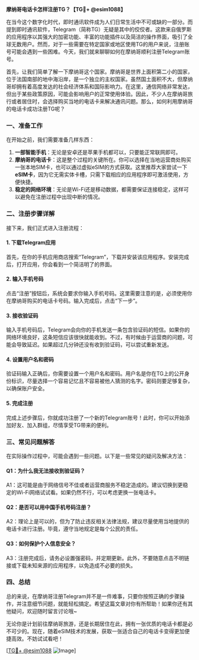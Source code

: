 **摩纳哥电话卡怎样注册TG？【TG💪+ @esim1088】**

在当今这个数字化时代，即时通讯软件成为人们日常生活中不可或缺的一部分。而提到即时通讯软件，Telegram（简称TG）无疑是其中的佼佼者。这款来自俄罗斯的应用程序以其强大的加密功能、丰富的功能插件以及简洁的操作界面，吸引了全球无数用户。然而，对于一些需要在特定国家或地区使用TG的用户来说，注册账号可能会遇到一些困难。今天，我们就来聊聊如何在摩纳哥顺利注册Telegram账号。

首先，让我们简单了解一下摩纳哥这个国家。摩纳哥是世界上面积第二小的国家，位于法国南部的地中海沿岸，是一个独立的主权国家。虽然国土面积不大，但摩纳哥却拥有着高度发达的社会经济体系和国际影响力。在这里，通信网络非常发达，但出于某些政策原因，可能会影响用户的正常使用体验。因此，不少人在摩纳哥旅行或者居住时，会选择购买当地的电话卡来解决通讯问题。那么，如何利用摩纳哥的电话卡成功注册TG呢？

### **一、准备工作**

在开始之前，我们需要准备几样东西：

1. **一部智能手机**：无论是安卓还是苹果手机都可以，只要能正常联网即可。
2. **摩纳哥的电话卡**：这是整个过程的关键所在。你可以选择在当地运营商处购买一张本地SIM卡，也可以通过虚拟eSIM的方式获取。这里推荐大家尝试一下**eSIM卡**，因为它无需实体卡槽，只需下载相应的应用程序即可激活使用，方便快捷。
3. **稳定的网络环境**：无论是Wi-Fi还是移动数据，都需要保证连接稳定，这样可以避免在注册过程中出现中断的情况。

### **二、注册步骤详解**

接下来，我们正式进入注册流程：

#### **1. 下载Telegram应用**

首先，在你的手机应用商店搜索“Telegram”，下载并安装该应用程序。安装完成后，打开应用，你会看到一个简洁明了的界面。

#### **2. 输入手机号码**

点击“注册”按钮后，系统会要求你输入手机号码。这里需要注意的是，必须使用你在摩纳哥购买的电话卡号码。输入完成后，点击“下一步”。

#### **3. 接收验证码**

输入手机号码后，Telegram会向你的手机发送一条包含验证码的短信。如果你的网络环境良好，这条短信应该很快就能收到。不过，有时候由于运营商的问题，可能会导致延迟。如果超过几分钟还没有收到验证码，可以尝试重新发送。

#### **4. 设置用户名和密码**

验证码输入正确后，你需要设置一个用户名和密码。用户名是你在TG上的公开身份标识，尽量选择一个容易记忆且不容易被他人猜测的名字。密码则要足够复杂，以确保账户安全。

#### **5. 完成注册**

完成上述步骤后，你就成功注册了一个新的Telegram账号！此时，你可以开始添加好友、加入群组，尽情享受TG带来的便利。

### **三、常见问题解答**

在实际操作过程中，可能会遇到一些问题。以下是一些常见的疑问及解决方法：

#### **Q1：为什么我无法接收到验证码？**

A1：这可能是由于网络信号不佳或者运营商服务不稳定造成的。建议切换到更稳定的Wi-Fi网络试试看。如果仍然不行，可以考虑更换一张电话卡。

#### **Q2：是否可以用中国手机号码注册？**

A2：理论上是可以的，但为了防止违反相关法律法规，建议尽量使用当地提供的电话卡进行注册。毕竟，遵守当地规定是每个公民的责任。

#### **Q3：如何保护个人信息安全？**

A3：注册完成后，请务必设置强密码，并定期更新。此外，不要随意点击不明链接或下载未知来源的应用程序，以免造成不必要的损失。

### **四、总结**

总的来说，在摩纳哥注册Telegram并不是一件难事，只要你按照正确的步骤操作，并注意细节问题，就能轻松搞定。希望这篇文章对你有所帮助！如果你还有其他疑问，欢迎随时留言讨论哦~

无论你是计划前往摩纳哥旅游，还是长期居住在此，拥有一张优质的电话卡都是必不可少的。现在，随着eSIM技术的发展，获取一张适合自己的电话卡变得更加便捷高效。不妨试试看吧！

[[TG💪+ @esim1088](https://t.me/s/esim1088) ![Image](https://i.postimg.cc/4NQfJmqS/Snipaste-2025-05-13-00-14-12.png)]